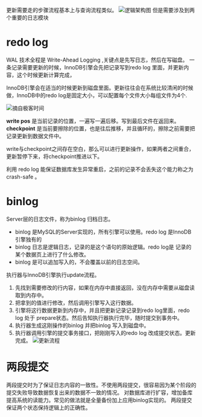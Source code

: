 更新需要走的步骤流程基本上与查询流程类似。
![逻辑架构图](https://upload-images.jianshu.io/upload_images/4237685-d1ab2702f09a9545.png?imageMogr2/auto-orient/strip%7CimageView2/2/w/1240)
但是需要涉及到两个重要的日志模块
# redo log
WAL 技术全程是 Write-Ahead Logging ,关键点是先写日志，然后在写磁盘。
一条记录需要更新的时候，InnoDB引擎会先把记录写到redo log 里面，并更新内容，这个时候更新计算完成，

InnoDB引擎会在适当的时候更新到磁盘里面。更新往往会在系统比较清闲的时候做，InnoDB中的redo log是固定大小，可以配置每个文件大小每组文件为4个.

![摘自极客时间](https://upload-images.jianshu.io/upload_images/4237685-5c00aad4d1ca388a.png?imageMogr2/auto-orient/strip%7CimageView2/2/w/1240)

**write pos** 是当前记录的位置，一遍写一遍后移。写到最后文件在返回来。**checkpoint** 是当前要擦除的位置，也是往后推移，并且循环的，擦除之前需要把记录更新到数据文件中。

write与checkpoint之间存在空白，那么可以进行更新操作，如果两者之间重合，更新暂停下来，将checkpoint推进以下。

利用 redo log 能保证数据库发生异常重启，之前的记录不会丢失这个能力称之为crash-safe 。

# binlog
Server层的日志文件，称为binlog 归档日志。
- binlog 是MySQL的Server实现的，所有引擎可以使用。redo log 是InnoDB引擎独有的
- binlog 日志是逻辑日志，记录的是这个语句的原始逻辑。redo log是 记录的某个数据页上进行了什么修改。
- binlog 是可以追加写入的，不会覆盖以前的日志空间。

执行器与InnoDB引擎执行update流程。
1. 先找到需要修改的行内容，如果在内存中直接返回，没在内存中需要从磁盘读取到内存中。
2. 把拿到的值进行修改，然后调用引擎写入这行数据。
3. 引擎将这行数据更新到内存中，并且把更新记录记录到redo log里面，redo log 处于 prepare状态。然后告知执行器执行完毕，随时提交到事务中。
4. 执行器生成这刚操作的binlog 并把binlog 写入到磁盘中。
5. 执行器调用引擎的提交事务接口，把刚刚写入的redo log 改成提交状态。更新完成。
![更新流程](https://upload-images.jianshu.io/upload_images/4237685-ce06706f927fb915.png?imageMogr2/auto-orient/strip%7CimageView2/2/w/1240)
# 两段提交
两段提交时为了保证日志内容的一致性。不使用两段提交，很容易因为某个阶段的提交失败导致数据恢复出来的数据不一致的情况。
对数据库进行扩容，增加备库提高系统的读能力。常见的做法就是全量备份加上应用binlog实现的。
两段提交保证两个状态保持逻辑上的正确性。

